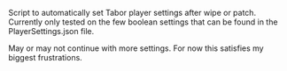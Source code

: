 Script to automatically set Tabor player settings after wipe or patch.
Currently only tested on the few boolean settings that can be found in the PlayerSettings.json file.

May or may not continue with more settings.  For now this satisfies my biggest frustrations.
